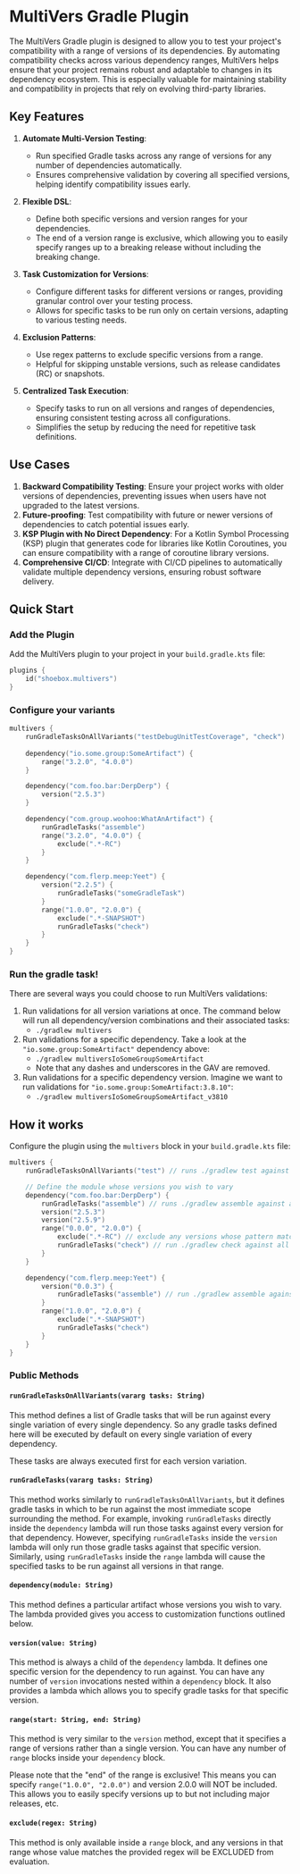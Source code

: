 # MultiVers Gradle Plugin

The MultiVers Gradle plugin is designed to allow you to test your project's compatibility with a range of 
versions of its dependencies. By automating compatibility checks across various dependency ranges, 
MultiVers helps ensure that your project remains robust and adaptable to changes in its dependency ecosystem. 
This is especially valuable for maintaining stability and compatibility in projects that rely on evolving third-party 
libraries.

## Key Features

1. **Automate Multi-Version Testing**:
    - Run specified Gradle tasks across any range of versions for any number of dependencies automatically.
    - Ensures comprehensive validation by covering all specified versions, helping identify compatibility issues early.

2. **Flexible DSL**:
    - Define both specific versions and version ranges for your dependencies.
    - The end of a version range is exclusive, which allowing you to easily specify ranges up to a breaking release without including the breaking change.

3. **Task Customization for Versions**:
    - Configure different tasks for different versions or ranges, providing granular control over your testing process.
    - Allows for specific tasks to be run only on certain versions, adapting to various testing needs.

4. **Exclusion Patterns**:
    - Use regex patterns to exclude specific versions from a range.
    - Helpful for skipping unstable versions, such as release candidates (RC) or snapshots.

5. **Centralized Task Execution**:
    - Specify tasks to run on all versions and ranges of dependencies, ensuring consistent testing across all configurations.
    - Simplifies the setup by reducing the need for repetitive task definitions.

## Use Cases

1. **Backward Compatibility Testing**: Ensure your project works with older versions of dependencies, preventing issues when users have not upgraded to the latest versions.
2. **Future-proofing**: Test compatibility with future or newer versions of dependencies to catch potential issues early.
3. **KSP Plugin with No Direct Dependency**: For a Kotlin Symbol Processing (KSP) plugin that generates code for libraries like Kotlin Coroutines, you can ensure compatibility with a range of coroutine library versions.
4. **Comprehensive CI/CD**: Integrate with CI/CD pipelines to automatically validate multiple dependency versions, ensuring robust software delivery.

## Quick Start

### Add the Plugin

Add the MultiVers plugin to your project in your `build.gradle.kts` file:

```kotlin
plugins {
    id("shoebox.multivers")
}
```

### Configure your variants
```kotlin
multivers {
    runGradleTasksOnAllVariants("testDebugUnitTestCoverage", "check")
    
    dependency("io.some.group:SomeArtifact") {
        range("3.2.0", "4.0.0")
    }

    dependency("com.foo.bar:DerpDerp") {
        version("2.5.3")
    }

    dependency("com.group.woohoo:WhatAnArtifact") {
        runGradleTasks("assemble")
        range("3.2.0", "4.0.0") {
            exclude(".*-RC")
        }
    }

    dependency("com.flerp.meep:Yeet") {
        version("2.2.5") {
            runGradleTasks("someGradleTask")
        }
        range("1.0.0", "2.0.0") {
            exclude(".*-SNAPSHOT")
            runGradleTasks("check")
        }
    }
}
```

### Run the gradle task!

There are several ways you could choose to run MultiVers validations:

1. Run validations for all version variations at once. The command below will run all dependency/version combinations and their associated tasks:
   - `./gradlew multivers`
2. Run validations for a specific dependency. Take a look at the `"io.some.group:SomeArtifact"` dependency above:
   - `./gradlew multiversIoSomeGroupSomeArtifact`
   - Note that any dashes and underscores in the GAV are removed.
3. Run validations for a specific dependency version. Imagine we want to run validations for `"io.some.group:SomeArtifact:3.8.10"`:
   - `./gradlew multiversIoSomeGroupSomeArtifact_v3810`


## How it works

Configure the plugin using the `multivers` block in your `build.gradle.kts` file:

```kotlin
multivers {
    runGradleTasksOnAllVariants("test") // runs ./gradlew test against ALL version variants defined below.

    // Define the module whose versions you wish to vary
    dependency("com.foo.bar:DerpDerp") {
        runGradleTasks("assemble") // runs ./gradlew assemble against all com.foo.bar:DerpDerp versions
        version("2.5.3")
        version("2.5.9")
        range("0.0.0", "2.0.0") {
            exclude(".*-RC") // exclude any versions whose pattern matches this regex
            runGradleTasks("check") // run ./gradlew check against all versions in this range
        }
    }

    dependency("com.flerp.meep:Yeet") {
        version("0.0.3") {
            runGradleTasks("assemble") // run ./gradlew assemble against version "0.0.3" only
        }
        range("1.0.0", "2.0.0") {
            exclude(".*-SNAPSHOT")
            runGradleTasks("check")
        }
    }
}
```

### Public Methods

#### `runGradleTasksOnAllVariants(vararg tasks: String)`

This method defines a list of Gradle tasks that will be run against every single variation of every single dependency.
So any gradle tasks defined here will be executed by default on every single variation of every dependency.

These tasks are always executed first for each version variation.

#### `runGradleTasks(vararg tasks: String)`

This method works similarly to `runGradleTasksOnAllVariants`, but it defines gradle tasks in which to be run against the
most immediate scope surrounding the method. For example, invoking `runGradleTasks` directly inside the `dependency` 
lambda will run those tasks against every version for that dependency. However, specifying `runGradleTasks` inside the
`version` lambda will only run those gradle tasks against that specific version. Similarly, using `runGradleTasks` 
inside the `range` lambda will cause the specified tasks to be run against all versions in that range.

#### `dependency(module: String)`

This method defines a particular artifact whose versions you wish to vary. The lambda provided gives you access to 
customization functions outlined below. 

#### `version(value: String)`

This method is always a child of the `dependency` lambda. It defines one specific version for the dependency to run 
against. You can have any number of `version` invocations nested within a `dependency` block. It also provides a lambda 
which allows you to specify gradle tasks for that specific version.

#### `range(start: String, end: String)`

This method is very similar to the `version` method, except that it specifies a range of versions rather than a single 
version. You can have any number of `range` blocks inside your `dependency` block.

Please note that the "end" of the range is exclusive! This means you can specify `range("1.0.0", "2.0.0")` and version
2.0.0 will NOT be included. This allows you to easily specify versions up to but not including major releases, etc.

#### `exclude(regex: String)`

This method is only available inside a `range` block, and any versions in that range whose value matches the provided 
regex will be EXCLUDED from evaluation.
